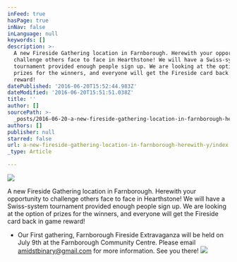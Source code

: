 ```yaml
---
inFeed: true
hasPage: true
inNav: false
inLanguage: null
keywords: []
description: >-
  A new Fireside Gathering location in Farnborough. Herewith your opportunity to
  challenge others face to face in Hearthstone! We will have a Swiss-system
  tournament provided enough people sign up. We are looking at the option of
  prizes for the winners, and everyone will get the Fireside card back in game
  reward!
datePublished: '2016-06-20T15:52:44.983Z'
dateModified: '2016-06-20T15:51:51.038Z'
title: ''
author: []
sourcePath: >-
  _posts/2016-06-20-a-new-fireside-gathering-location-in-farnborough-herewith-y.md
authors: []
publisher: null
starred: false
url: a-new-fireside-gathering-location-in-farnborough-herewith-y/index.html
_type: Article

---
```

![](https://the-grid-user-content.s3-us-west-2.amazonaws.com/e64a027c-5db8-4788-a2d4-c2b2a71ea95f.jpg)

A new Fireside Gathering location in Farnborough. Herewith your opportunity to challenge others face to face in Hearthstone! We will have a Swiss-system tournament provided enough people sign up. We are looking at the option of prizes for the winners, and everyone will get the Fireside card back in game reward!

* Our First gathering, Farnborough Fireside Extravaganza will be held on July 9th at the Farnborough Community Centre. Please email [amidstbinary@gmail.com][0] for more information. See you there!
![](https://the-grid-user-content.s3-us-west-2.amazonaws.com/14994788-6c4e-4806-a780-5f2c4faea25a.png)

[0]: null